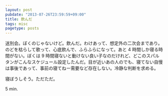 ```yaml
---
layout: post
pubdate: "2013-07-26T23:59:59+09:00"
title: 飲んだ
tags: misc
pagetype: posts
---
```

送別会。ぼくのじゃないけど。飲んだ。わけあって、想定外の二次会まであり。のどを枯らして歌って、心底飲んで、ふらふらになって。あと 4 時間しか寝る時間がない。ぼくは 9 時間寝ないと動けない良い子なのだけれど、どこのスパルタンがこんなスケジュール設定したんだ。目が近いあの人のでも、寝てない自慢は事後であって、事前の寝てねー需要など存在しない。冷静な判断を求める。

寝ぼうしそう。ただただ。

5 min.
